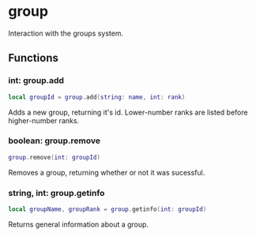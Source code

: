 # group
Interaction with the groups system.

## Functions 

### int: group.add

```lua
local groupId = group.add(string: name, int: rank)
```

Adds a new group, returning it's id. Lower-number ranks are listed before higher-number ranks.

### boolean: group.remove

```lua
group.remove(int: groupId)
```

Removes a group, returning whether or not it was sucessful.

### string, int: group.getinfo

```lua
local groupName, groupRank = group.getinfo(int: groupId)
```

Returns general information about a group.
